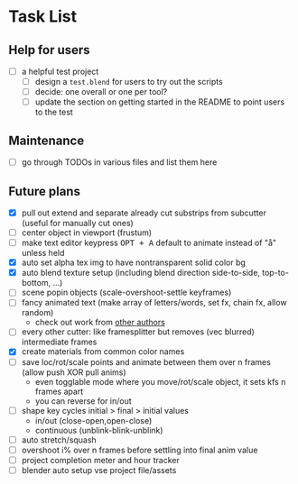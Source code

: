 # Task List

## Help for users
- [ ] a helpful test project
	- [ ] design a `test.blend` for users to try out the scripts
	- [ ] decide: one overall or one per tool?
	- [ ] update the section on getting started in the README to point users to the test

## Maintenance
- [ ] go through TODOs in various files and list them here

## Future plans
- [X] pull out extend and separate already cut substrips from subcutter (useful for manually cut ones)
- [ ] center object in viewport (frustum)
- [ ] make text editor keypress <kbd>OPT + A</kbd> default to animate instead of "å" unless held
- [X] auto set alpha tex img to have nontransparent solid color bg
- [X] auto blend texture setup (including blend direction side-to-side, top-to-bottom, ...)
- [ ] scene popin objects (scale-overshoot-settle keyframes)
- [ ] fancy animated text (make array of letters/words, set fx, chain fx, allow random)
	- check out work from [other authors](https://gitlab.com/bkurdali/blender-addon-experiments/blob/master/text_fx.py)
- [ ] every other cutter: like framesplitter but removes (vec blurred) intermediate frames
- [X] create materials from common color names
- [ ] save loc/rot/scale points and animate between them over n frames (allow push XOR pull anims)
	- even togglable mode where you move/rot/scale object, it sets kfs n frames apart
	- you can reverse for in/out
- [ ] shape key cycles initial > final > initial values
	- in/out (close-open,open-close)
	- continuous (unblink-blink-unblink)
- [ ] auto stretch/squash
- [ ] overshoot i% over n frames before settling into final anim value
- [ ] project completion meter and hour tracker
- [ ] blender auto setup vse project file/assets
